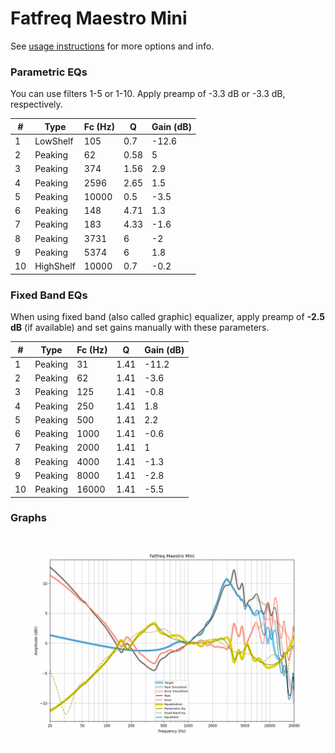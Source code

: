 # Fatfreq Maestro Mini
See [usage instructions](https://github.com/jaakkopasanen/AutoEq#usage) for more options and info.

### Parametric EQs
You can use filters 1-5 or 1-10. Apply preamp of -3.3 dB or -3.3 dB, respectively.

|   # | Type      |   Fc (Hz) |    Q |   Gain (dB) |
|-----|-----------|-----------|------|-------------|
|   1 | LowShelf  |       105 | 0.7  |       -12.6 |
|   2 | Peaking   |        62 | 0.58 |         5   |
|   3 | Peaking   |       374 | 1.56 |         2.9 |
|   4 | Peaking   |      2596 | 2.65 |         1.5 |
|   5 | Peaking   |     10000 | 0.5  |        -3.5 |
|   6 | Peaking   |       148 | 4.71 |         1.3 |
|   7 | Peaking   |       183 | 4.33 |        -1.6 |
|   8 | Peaking   |      3731 | 6    |        -2   |
|   9 | Peaking   |      5374 | 6    |         1.8 |
|  10 | HighShelf |     10000 | 0.7  |        -0.2 |

### Fixed Band EQs
When using fixed band (also called graphic) equalizer, apply preamp of **-2.5 dB** (if available) and set gains manually with these parameters.

|   # | Type    |   Fc (Hz) |    Q |   Gain (dB) |
|-----|---------|-----------|------|-------------|
|   1 | Peaking |        31 | 1.41 |       -11.2 |
|   2 | Peaking |        62 | 1.41 |        -3.6 |
|   3 | Peaking |       125 | 1.41 |        -0.8 |
|   4 | Peaking |       250 | 1.41 |         1.8 |
|   5 | Peaking |       500 | 1.41 |         2.2 |
|   6 | Peaking |      1000 | 1.41 |        -0.6 |
|   7 | Peaking |      2000 | 1.41 |         1   |
|   8 | Peaking |      4000 | 1.41 |        -1.3 |
|   9 | Peaking |      8000 | 1.41 |        -2.8 |
|  10 | Peaking |     16000 | 1.41 |        -5.5 |

### Graphs
![](./Fatfreq%20Maestro%20Mini.png)
